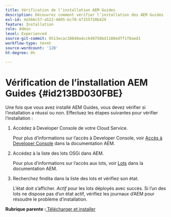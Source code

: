 ```yaml
---
title: Vérification de l’installation AEM Guides
description: Découvrez comment vérifier l’installation des AEM Guides
exl-id: 4e566c57-a522-4605-bc70-47155f20b429
feature: Installation
role: Admin
level: Experienced
source-git-commit: 0513ecac38840a4cc649758bd1180edff1f8aed1
workflow-type: tm+mt
source-wordcount: '128'
ht-degree: 0%

---
```


# Vérification de l’installation AEM Guides {#id213BD030FBE}

Une fois que vous avez installé AEM Guides, vous devez vérifier si l’installation a réussi ou non. Effectuez les étapes suivantes pour vérifier l’installation :

1. Accédez à Developer Console de votre Cloud Service.

   Pour plus d’informations sur l’accès à Developer Console, voir [Accès à Developer Console](https://experienceleague.adobe.com/docs/experience-manager-learn/cloud-service/debugging/debugging-aem-as-a-cloud-service/developer-console.html?lang=fr) dans la documentation AEM.

1. Accédez à la liste des lots OSGi dans AEM.

   Pour plus d’informations sur l’accès aux lots, voir [Lots](https://experienceleague.adobe.com/docs/experience-manager-learn/cloud-service/debugging/debugging-aem-as-a-cloud-service/developer-console.html?lang=en#bundles) dans la documentation AEM.

1. Recherchez fmdita dans la liste des lots et vérifiez son état.

   L’état doit s’afficher. *Actif* pour les lots déployés avec succès. Si l’un des lots ne dispose pas d’un état actif, vérifiez les journaux d’AEM pour résoudre le problème d’installation.


**Rubrique parente :**[ Télécharger et installer](download-install.md)
